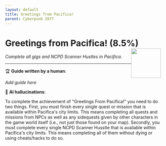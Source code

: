 ```yaml
---
layout: default
title: Greetings from Pacifica!
parent: Cyberpunk 2077
---
```


# Greetings from Pacifica! (8.5%) <img style="float: right;" src="https://cdn.cloudflare.steamstatic.com/steamcommunity/public/images/apps/1091500/c2294767a5ee7ef08429307a739f99e51e453a97.jpg" width="96" height="96">

_Complete all gigs and NCPD Scanner Hustles in Pacifica._

***

:trophy: **Guide written by a human**:

_Add guide here_

:robot: **AI hallucinations**:

To complete the achievement of "Greetings From Pacifica!" you need to do two things. First, you must finish every single quest or mission that is available within Pacifica's city limits. This means completing all quests and missions from NPCs as well as any sidequests given by other characters in the game world itself (i.e., not just those found on your map). Secondly, you must complete every single NCPD Scanner Husstle that is available within Pacifica's city limits. This means completing all of them without dying or using cheats/hacks to do so.
